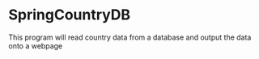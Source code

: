 # SpringCountryDB
This program will read country data from a database and output the data onto a webpage
